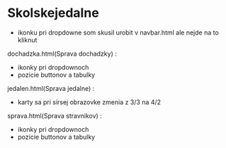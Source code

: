 # Skolskejedalne

- ikonku pri dropdowne som skusil urobit v navbar.html ale nejde na to kliknut


dochadzka.html(Sprava dochadzky) :
- ikonky pri dropdownoch
- pozicie buttonov a tabulky

jedalen.html(Sprava jedalne) :
- karty sa pri sirsej obrazovke zmenia z 3/3 na 4/2

sprava.html(Sprava stravnikov) : 
- ikonky pri dropdownoch
- pozicie buttonov a tabulky

